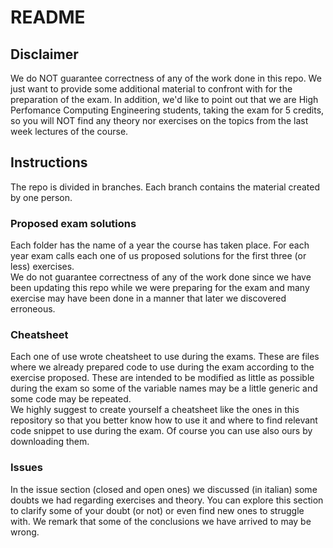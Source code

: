 # README
## Disclaimer
We do NOT guarantee correctness of any of the work done in this repo. We just want to provide some additional material to confront with for the preparation of the exam.
In addition, we'd like to point out that we are High Perfomance Computing Engineering students, taking the exam for 5 credits, so you will NOT find any theory nor exercises on the topics from the last week lectures of the course.

## Instructions
The repo is divided in branches. Each branch contains the material created by one person.

### Proposed exam solutions
Each folder has the name of a year the course has taken place.
For each year exam calls each one of us proposed solutions for the first three (or less) exercises. \
We do not guarantee correctness of any of the work done since we have been updating this repo while we were preparing for the exam and many exercise may have been done in a manner that later we discovered erroneous.

### Cheatsheet
Each one of use wrote cheatsheet to use during the exams. These are files where we already prepared code to use during the exam according to the exercise proposed. These are intended to be modified as little as possible during the exam so some of the variable names may be a little generic and some code may be repeated. \
We highly suggest to create yourself a cheatsheet like the ones in this repository so that you better know how to use it and where to find relevant code snippet to use during the exam. Of course you can use also ours by downloading them.

### Issues
In the issue section (closed and open ones) we discussed (in italian) some doubts we had regarding exercises and theory. You can explore this section to clarify some of your doubt (or not) or even find new ones to struggle with. We remark that some of the conclusions we have arrived to may be wrong.
